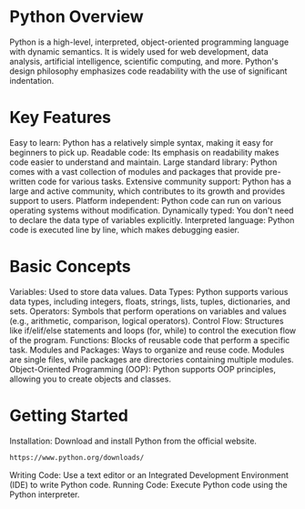 # Python Overview
Python is a high-level, interpreted, object-oriented programming language with dynamic semantics. It is widely used for web development, data analysis, artificial intelligence, scientific computing, and more. Python's design philosophy emphasizes code readability with the use of significant indentation.

# Key Features
Easy to learn: Python has a relatively simple syntax, making it easy for beginners to pick up.
Readable code: Its emphasis on readability makes code easier to understand and maintain.
Large standard library: Python comes with a vast collection of modules and packages that provide pre-written code for various tasks.
Extensive community support: Python has a large and active community, which contributes to its growth and provides support to users.
Platform independent: Python code can run on various operating systems without modification.
Dynamically typed: You don't need to declare the data type of variables explicitly.
Interpreted language: Python code is executed line by line, which makes debugging easier.
# Basic Concepts
Variables: Used to store data values.
Data Types: Python supports various data types, including integers, floats, strings, lists, tuples, dictionaries, and sets.
Operators: Symbols that perform operations on variables and values (e.g., arithmetic, comparison, logical operators).
Control Flow: Structures like if/elif/else statements and loops (for, while) to control the execution flow of the program.
Functions: Blocks of reusable code that perform a specific task.
Modules and Packages: Ways to organize and reuse code. Modules are single files, while packages are directories containing multiple modules.
Object-Oriented Programming (OOP): Python supports OOP principles, allowing you to create objects and classes.
# Getting Started
Installation: Download and install Python from the official website.
```bash
https://www.python.org/downloads/
```
Writing Code: Use a text editor or an Integrated Development Environment (IDE) to write Python code.
Running Code: Execute Python code using the Python interpreter.

